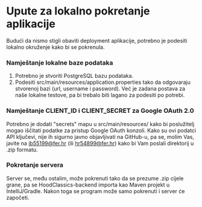 # Upute za lokalno pokretanje aplikacije

Budući da nismo stigli obaviti deployment aplikacije, potrebno je podesiti lokalno okruženje kako bi se pokrenula.

### Namještanje lokalne baze podataka

1. Potrebno je stvoriti PostgreSQL bazu podataka.
2. Podesiti src/main/resources/application.properties tako da odgovaraju stvorenoj bazi (url, username i password). Već je zadana postava za naše lokalne testove, pa bi trebalo biti lagano za podesiti po potrebi.

### Namještanje CLIENT_ID i CLIENT_SECRET za Google OAuth 2.0

Potrebno je dodati "secrets" mapu u src/main/resources/ kako bi poslužitelj mogao iščitati podatke za pristup Google OAuth konzoli. Kako su ovi podatci API ključevi, nije ih sigurno javno objavljivati na GitHub-u, pa se, molim Vas, javite na ib55199@fer.hr (ili hr54899@fer.hr) kako bi Vam poslali direktorij u .zip formatu.

### Pokretanje servera

Server se, među ostalim, može pokrenuti tako da se prezume .zip cijele grane, pa se HoodClassics-backend importa kao Maven projekt u IntelliJ/Gradle. Nakon toga se program može samo pokrenuti i server će započeti.

